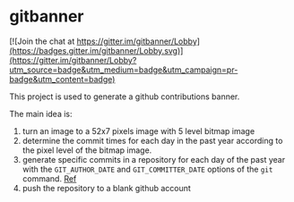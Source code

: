 # gitbanner

[![Join the chat at https://gitter.im/gitbanner/Lobby](https://badges.gitter.im/gitbanner/Lobby.svg)](https://gitter.im/gitbanner/Lobby?utm_source=badge&utm_medium=badge&utm_campaign=pr-badge&utm_content=badge)

This project is used to generate a github contributions banner.

The main idea is:
 1. turn an image to a 52x7 pixels image with 5 level bitmap image
 2. determine the commit times for each day in the past year according to the pixel level of the bitmap image.
 3. generate specific commits in a repository for each day of the past year with the `GIT_AUTHOR_DATE` and `GIT_COMMITTER_DATE` options of the `git` command. [Ref](http://stackoverflow.com/questions/3895453/how-do-i-make-a-git-commit-in-the-past)
 4. push the repository to a blank github account

